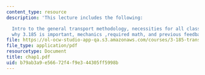 ```yaml
---
content_type: resource
description: 'This lecture includes the following:

  Intro to the general transport methodology, necessities for all classes of materials,
  why 3.185 is important, mechanics ,required math, and previous feedback.'
file: https://ol-ocw-studio-app-qa.s3.amazonaws.com/courses/3-185-transport-phenomena-in-materials-engineering-fall-2003/b79ab3a9e56672f4f9e344305ff5998b_chap1.pdf
file_type: application/pdf
resourcetype: Document
title: chap1.pdf
uid: b79ab3a9-e566-72f4-f9e3-44305ff5998b
---
```

